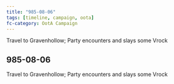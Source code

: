 ```yaml
---
title: "985-08-06"
tags: [timeline, campaign, oota]
fc-category: OotA Campaign
---
```

<span class='ob-timelines'
	data-date='985-08-06-00'
	data-title='Campaign: NAGA Adventures'
	data-class='orange'> Travel to Gravenhollow; Party encounters and slays some Vrock </span>
## 985-08-06
Travel to Gravenhollow; Party encounters and slays some Vrock
